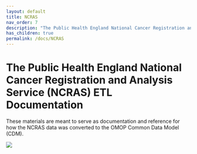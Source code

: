 ```yaml
---
layout: default
title: NCRAS
nav_order: 7
description: "The Public Health England National Cancer Registration and Analysis Service (NCRAS)"
has_children: true
permalink: /docs/NCRAS
---
```


# The Public Health England National Cancer Registration and Analysis Service (NCRAS) ETL Documentation

These materials are meant to serve as documentation and reference for how the NCRAS data was converted to the OMOP Common Data Model (CDM).

![](images/image01.png)
